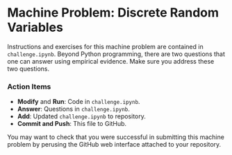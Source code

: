 # Machine Problem: Discrete Random Variables

Instructions and exercises for this machine problem are contained in `challenge.ipynb`.
Beyond Python programming, there are two questions that one can answer using empirical evidence.
Make sure you address these two questions.

### Action Items

* __Modify__ and __Run__: Code in `challenge.ipynb`.
* __Answer__: Questions in `challenge.ipynb`.
* __Add__: Updated `challenge.ipynb` to repository.
* __Commit and Push__: This file to GitHub.

You may want to check that you were successful in submitting this machine problem by perusing the GitHub web interface attached to your repository.
